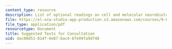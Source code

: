 ```yaml
---
content_type: resource
description: List of optional readings on cell and molecular neurobiology.
file: https://ol-ocw-studio-app-production.s3.amazonaws.com/courses/9-013j-cell-and-molecular-neurobiology-spring-2008/dac00d51814f6e87bac46fe99fa9d748_suggested_texts.pdf
file_type: application/pdf
resourcetype: Document
title: Suggested Texts for Consultation
uid: dac00d51-814f-6e87-bac4-6fe99fa9d748
---
```

